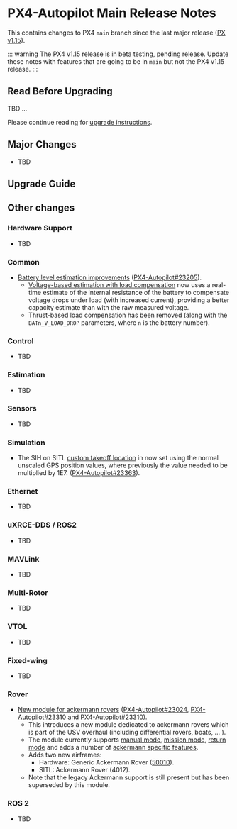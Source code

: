 # PX4-Autopilot Main Release Notes

<Badge type="danger" text="Alpha" />

This contains changes to PX4 `main` branch since the last major release ([PX v1.15](../releases/1.15.md)).

::: warning
The PX4 v1.15 release is in beta testing, pending release. Update these notes with features that are going to be in `main` but not the PX4 v1.15 release.
:::

## Read Before Upgrading

TBD ...

Please continue reading for [upgrade instructions](#upgrade-guide).

## Major Changes

- TBD

## Upgrade Guide

## Other changes

### Hardware Support

- TBD

### Common

- [Battery level estimation improvements](../config/battery.md) ([PX4-Autopilot#23205](https://github.com/PX4/PX4-Autopilot/pull/23205)).
  - [Voltage-based estimation with load compensation](../config/battery.md#voltage-based-estimation-with-load-compensation) now uses a real-time estimate of the internal resistance of the battery to compensate voltage drops under load (with increased current), providing a better capacity estimate than with the raw measured voltage.
  - Thrust-based load compensation has been removed (along with the `BATn_V_LOAD_DROP` parameters, where `n` is the battery number).

### Control

- TBD

### Estimation

- TBD

### Sensors

- TBD

### Simulation

- The SIH on SITL [custom takeoff location](../sim_sih/index.md#set-custom-takeoff-location) in now set using the normal unscaled GPS position values, where previously the value needed to be multiplied by 1E7. ([PX4-Autopilot#23363](https://github.com/PX4/PX4-Autopilot/pull/23363)).

### Ethernet

- TBD

### uXRCE-DDS / ROS2

- TBD

### MAVLink

- TBD

### Multi-Rotor

- TBD

### VTOL

- TBD

### Fixed-wing

- TBD

### Rover

- [New module for ackermann rovers](../frames_rover/ackermann_rover_v2.md) ([PX4-Autopilot#23024](https://github.com/PX4/PX4-Autopilot/pull/23024), [PX4-Autopilot#23310](https://github.com/PX4/PX4-Autopilot/pull/23383) and [PX4-Autopilot#23310](https://github.com/PX4/PX4-Autopilot/pull/23383)).
  - This introduces a new module dedicated to ackermann rovers which is part of the USV overhaul (including differential rovers, boats, ... ).
  - The module currently supports [manual mode](../frames_rover/ackermann_rover_v2.md#manual-mode), [mission mode](../frames_rover/ackermann_rover_v2.md#mission-mode), [return mode](../frames_rover/ackermann_rover_v2.md#return-mode) and adds a number of [ackermann specific features](../frames_rover/ackermann_rover_v2.md#tuning-advanced).
  - Adds two new airframes:
    - Hardware: Generic Ackermann Rover ([50010](../airframes/airframe_reference.md#rover_rover_generic_ackermann_rover)).
    - SITL: Ackermann Rover (4012).
  - Note that the legacy Ackermann support is still present but has been superseded by this module.

### ROS 2

- TBD
